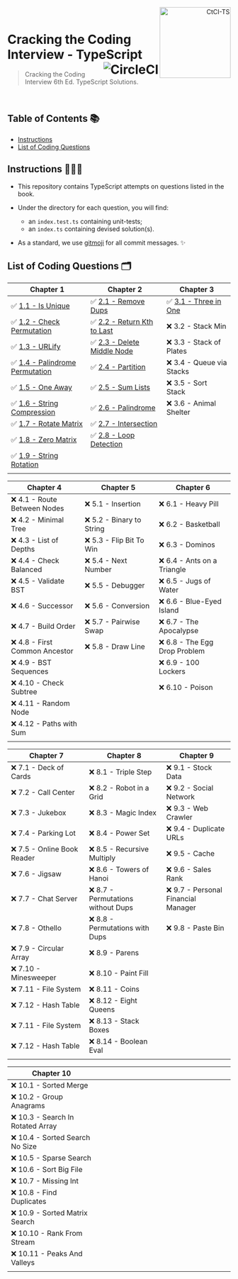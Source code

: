 <p align="right">
  <a href="https://www.amazon.co.uk/Cracking-Coding-Interview-6th-Programming/dp/0984782850">
    <img alt="CtCI-TS" title="CtCI-TS" src="https://images-na.ssl-images-amazon.com/images/I/51l5XzLln%2BL._SX348_BO1,204,203,200_.jpg" align="right" width="160" />
  </a>
  <br />
</p>

<h1>
  Cracking the Coding Interview - TypeScript
  <a href="https://circleci.com/gh/Braden1996/Cracking-the-Coding-Interview-TypeScript">
    <img alt="CircleCI" title="Cracking-the-Coding-Interview-TypeScript" src="https://img.shields.io/circleci/token/f20ee3721cd18cf083b7a981f74d71a5d2804c31/project/github/Braden1996/Cracking-the-Coding-Interview-TypeScript/master.svg?style=for-the-badge&logo=circleci&logoColor=f8f8f2&colorA=1C2431" align="right" />
  </a>
</h1>

> Cracking the Coding Interview 6th Ed. TypeScript Solutions.

<br />

## Table of Contents 📚

- [Instructions](#instructions-)
- [List of Coding Questions](#list-of-coding-questions-)

## Instructions 👨🏼‍💻

- This repository contains TypeScript attempts on questions listed in the book.

- Under the directory for each question, you will find:

  - an `index.test.ts` containing unit-tests;
  - an `index.ts` containing devised solution(s).

- As a standard, we use [gitmoji](https://gitmoji.carloscuesta.me/) for all commit messages. ✨

## List of Coding Questions 🗂

| Chapter 1                                                                                      | Chapter 2                                                                        | Chapter 3                                                                 |
| ---------------------------------------------------------------------------------------------- | -------------------------------------------------------------------------------- | ------------------------------------------------------------------------- |
| ✅ [1.1 - Is Unique](src/chapter01_arrays-and-strings/1.1_is-unique)                           | ✅ [2.1 - Remove Dups](src/chapter02_linked-lists/2.1_remove-dups)               | ✅ [3.1 - Three in One](src/chapter03_stacks-and-queues/3.1_three-in-one) |
| ✅ [1.2 - Check Permutation](src/chapter01_arrays-and-strings/1.2_check-permutation)           | ✅ [2.2 - Return Kth to Last](src/chapter02_linked-lists/2.2_return-kth-to-last) | ❌ 3.2 - Stack Min                                                        |
| ✅ [1.3 - URLify](src/chapter01_arrays-and-strings/1.3_urlify)                                 | ✅ [2.3 - Delete Middle Node](src/chapter02_linked-lists/2.3_delete-middle-node) | ❌ 3.3 - Stack of Plates                                                  |
| ✅ [1.4 - Palindrome Permutation](src/chapter01_arrays-and-strings/1.4_palindrome_permutation) | ✅ [2.4 - Partition](src/chapter02_linked-lists/2.4_partition)                   | ❌ 3.4 - Queue via Stacks                                                 |
| ✅ [1.5 - One Away](src/chapter01_arrays-and-strings/1.5_one-away)                             | ✅ [2.5 - Sum Lists](src/chapter02_linked-lists/2.5_sum-lists)                   | ❌ 3.5 - Sort Stack                                                       |
| ✅ [1.6 - String Compression](src/chapter01_arrays-and-strings/1.6_string-compression)         | ✅ [2.6 - Palindrome](src/chapter02_linked-lists/2.5_is-palindrome)              | ❌ 3.6 - Animal Shelter                                                   |
| ✅ [1.7 - Rotate Matrix](src/chapter01_arrays-and-strings/1.7_rotate-matrix)                   | ✅ [2.7 - Intersection](src/chapter02_linked-lists/2.7_intersection)             |                                                                           |
| ✅ [1.8 - Zero Matrix](src/chapter01_arrays-and-strings/1.8_zero-matrix)                       | ✅ [2.8 - Loop Detection](src/chapter02_linked-lists/2.8_loop-detection)         |                                                                           |
| ✅ [1.9 - String Rotation](src/chapter01_arrays-and-strings/1.9_string-rotation)               |                                                                                  |                                                                           |
| <img width="326" />                                                                            | <img width="326" />                                                              | <img width="326" />                                                       |

| Chapter 4                      | Chapter 5                 | Chapter 6                     |
| ------------------------------ | ------------------------- | ----------------------------- |
| ❌ 4.1 - Route Between Nodes   | ❌ 5.1 - Insertion        | ❌ 6.1 - Heavy Pill           |
| ❌ 4.2 - Minimal Tree          | ❌ 5.2 - Binary to String | ❌ 6.2 - Basketball           |
| ❌ 4.3 - List of Depths        | ❌ 5.3 - Flip Bit To Win  | ❌ 6.3 - Dominos              |
| ❌ 4.4 - Check Balanced        | ❌ 5.4 - Next Number      | ❌ 6.4 - Ants on a Triangle   |
| ❌ 4.5 - Validate BST          | ❌ 5.5 - Debugger         | ❌ 6.5 - Jugs of Water        |
| ❌ 4.6 - Successor             | ❌ 5.6 - Conversion       | ❌ 6.6 - Blue-Eyed Island     |
| ❌ 4.7 - Build Order           | ❌ 5.7 - Pairwise Swap    | ❌ 6.7 - The Apocalypse       |
| ❌ 4.8 - First Common Ancestor | ❌ 5.8 - Draw Line        | ❌ 6.8 - The Egg Drop Problem |
| ❌ 4.9 - BST Sequences         |                           | ❌ 6.9 - 100 Lockers          |
| ❌ 4.10 - Check Subtree        |                           | ❌ 6.10 - Poison              |
| ❌ 4.11 - Random Node          |                           |                               |
| ❌ 4.12 - Paths with Sum       |                           |                               |
| <img width="326" />            | <img width="326" />       | <img width="326" />           |

| Chapter 7                   | Chapter 8                          | Chapter 9                           |
| --------------------------- | ---------------------------------- | ----------------------------------- |
| ❌ 7.1 - Deck of Cards      | ❌ 8.1 - Triple Step               | ❌ 9.1 - Stock Data                 |
| ❌ 7.2 - Call Center        | ❌ 8.2 - Robot in a Grid           | ❌ 9.2 - Social Network             |
| ❌ 7.3 - Jukebox            | ❌ 8.3 - Magic Index               | ❌ 9.3 - Web Crawler                |
| ❌ 7.4 - Parking Lot        | ❌ 8.4 - Power Set                 | ❌ 9.4 - Duplicate URLs             |
| ❌ 7.5 - Online Book Reader | ❌ 8.5 - Recursive Multiply        | ❌ 9.5 - Cache                      |
| ❌ 7.6 - Jigsaw             | ❌ 8.6 - Towers of Hanoi           | ❌ 9.6 - Sales Rank                 |
| ❌ 7.7 - Chat Server        | ❌ 8.7 - Permutations without Dups | ❌ 9.7 - Personal Financial Manager |
| ❌ 7.8 - Othello            | ❌ 8.8 - Permutations with Dups    | ❌ 9.8 - Paste Bin                  |
| ❌ 7.9 - Circular Array     | ❌ 8.9 - Parens                    |                                     |
| ❌ 7.10 - Minesweeper       | ❌ 8.10 - Paint Fill               |                                     |
| ❌ 7.11 - File System       | ❌ 8.11 - Coins                    |                                     |
| ❌ 7.12 - Hash Table        | ❌ 8.12 - Eight Queens             |                                     |
| ❌ 7.11 - File System       | ❌ 8.13 - Stack Boxes              |                                     |
| ❌ 7.12 - Hash Table        | ❌ 8.14 - Boolean Eval             |                                     |
| <img width="326" />         | <img width="326" />                | <img width="326" />                 |

| Chapter 10                        |                     |                     |
| --------------------------------- | ------------------- | ------------------- |
| ❌ 10.1 - Sorted Merge            |
| ❌ 10.2 - Group Anagrams          |
| ❌ 10.3 - Search In Rotated Array |
| ❌ 10.4 - Sorted Search No Size   |
| ❌ 10.5 - Sparse Search           |
| ❌ 10.6 - Sort Big File           |
| ❌ 10.7 - Missing Int             |
| ❌ 10.8 - Find Duplicates         |
| ❌ 10.9 - Sorted Matrix Search    |
| ❌ 10.10 - Rank From Stream       |
| ❌ 10.11 - Peaks And Valleys      |
| <img width="326" />               | <img width="326" /> | <img width="326" /> |
